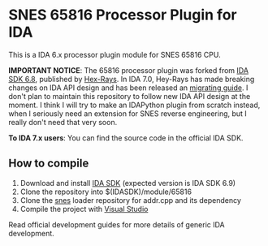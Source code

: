 SNES 65816 Processor Plugin for IDA
===================================

This is a IDA 6.x processor plugin module for SNES 65816 CPU.

**IMPORTANT NOTICE**:
The 65816 processor plugin was forked from [IDA SDK 6.8](https://www.hex-rays.com/products/ida/support/download.shtml),
published by [Hex-Rays](https://www.hex-rays.com/). In IDA 7.0, Hey-Rays has made breaking changes on IDA API design and has been released an [migrating guide](https://www.hex-rays.com/products/ida/7.0/docs/api70_porting_guide.shtml). I don't plan to maintain this repository to follow new IDA API design at the moment. I think I will try to make an IDAPython plugin from scratch instead, when I seriously need an extension for SNES reverse engineering, but I really don't need that very soon.

**To IDA 7.x users**: You can find the source code in the official IDA SDK.

How to compile
--------------

1. Download and install [IDA SDK](https://www.hex-rays.com/products/ida/support/download.shtml) (expected version is IDA SDK 6.9)
2. Clone the repository into $(IDASDK)/module/65816
2. Clone the [snes](https://github.com/gocha/ida-snes-ldr) loader repository for addr.cpp and its dependency
3. Compile the project with [Visual Studio](https://www.visualstudio.com/downloads/download-visual-studio-vs.aspx)

Read official development guides for more details of generic IDA development.
